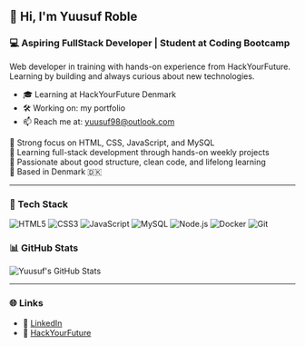 ## 👋 Hi, I'm Yuusuf Roble

### 💻 Aspiring FullStack Developer | Student at Coding Bootcamp

Web developer in training with hands-on experience from HackYourFuture. Learning by building and always curious about new technologies.

- 🎓 Learning at HackYourFuture Denmark
- 🛠 Working on: my portfolio
- 📫 Reach me at: yuusuf98@outlook.com

🔸 Strong focus on HTML, CSS, JavaScript, and MySQL  
🔸 Learning full-stack development through hands-on weekly projects  
🔸 Passionate about good structure, clean code, and lifelong learning  
🔸 Based in Denmark 🇩🇰

---

### 🧰 Tech Stack

![HTML5](https://img.shields.io/badge/-HTML5-E34F26?style=flat-square&logo=html5&logoColor=white)
![CSS3](https://img.shields.io/badge/-CSS3-1572B6?style=flat-square&logo=css3)
![JavaScript](https://img.shields.io/badge/-JavaScript-F7DF1E?style=flat-square&logo=javascript&logoColor=black)
![MySQL](https://img.shields.io/badge/-MySQL-4479A1?style=flat-square&logo=mysql&logoColor=white)
![Node.js](https://img.shields.io/badge/-Node.js-339933?style=flat-square&logo=node-dot-js&logoColor=white)
![Docker](https://img.shields.io/badge/-Docker-2496ED?style=flat-square&logo=docker&logoColor=white)
![Git](https://img.shields.io/badge/-Git-F05032?style=flat-square&logo=git&logoColor=white)



### 📊 GitHub Stats

![Yuusuf's GitHub Stats](https://github-readme-stats.vercel.app/api?username=Ganja0003&show_icons=true&theme=default)

---

### 🌐 Links

- 📘 [LinkedIn](https://www.linkedin.com/in/yuusuf-roble-121192290/)
- 💼 [HackYourFuture](https://www.hackyourfuture.dk/)
